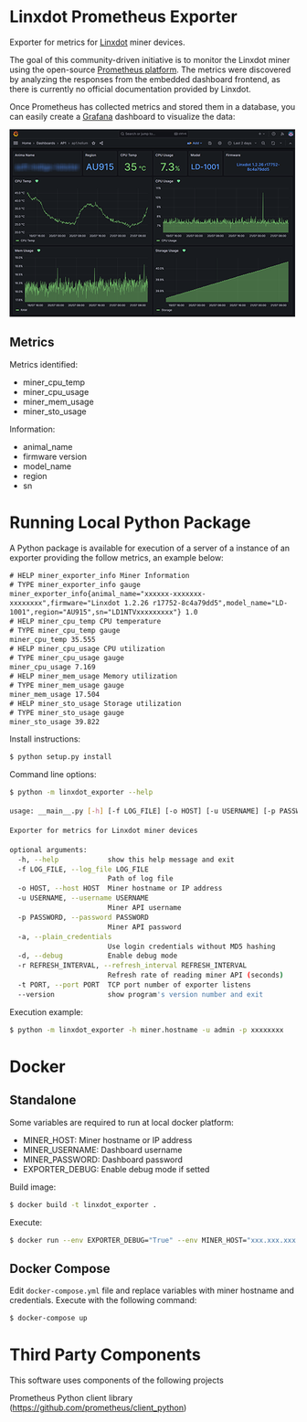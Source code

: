 # Linxdot Prometheus Exporter

Exporter for metrics for [Linxdot](https://www.linxdot.com/) miner devices.

The goal of this community-driven initiative is to monitor the Linxdot miner using the open-source [Prometheus platform](https://prometheus.io/). The metrics were discovered by analyzing the responses from the embedded dashboard frontend, as there is currently no official documentation provided by Linxdot.

Once Prometheus has collected metrics and stored them in a database, you can easily create a [Grafana](https://github.com/grafana/grafana) dashboard to visualize the data:

![Grafana example](images/grafana-viewer.png)

## Metrics

Metrics identified:

- miner_cpu_temp
- miner_cpu_usage
- miner_mem_usage
- miner_sto_usage

Information:

- animal_name
- firmware version
- model_name
- region
- sn

# Running Local Python Package

A Python package is available for execution of a server of a instance of an exporter providing the follow metrics, an example below:

```
# HELP miner_exporter_info Miner Information
# TYPE miner_exporter_info gauge
miner_exporter_info{animal_name="xxxxxx-xxxxxxx-xxxxxxxx",firmware="Linxdot 1.2.26 r17752-8c4a79dd5",model_name="LD-1001",region="AU915",sn="LD1NTVxxxxxxxxx"} 1.0
# HELP miner_cpu_temp CPU temperature
# TYPE miner_cpu_temp gauge
miner_cpu_temp 35.555
# HELP miner_cpu_usage CPU utilization
# TYPE miner_cpu_usage gauge
miner_cpu_usage 7.169
# HELP miner_mem_usage Memory utilization
# TYPE miner_mem_usage gauge
miner_mem_usage 17.504
# HELP miner_sto_usage Storage utilization
# TYPE miner_sto_usage gauge
miner_sto_usage 39.822
```

Install instructions:

```sh
$ python setup.py install

```

Command line options:

```sh
$ python -m linxdot_exporter --help

usage: __main__.py [-h] [-f LOG_FILE] [-o HOST] [-u USERNAME] [-p PASSWORD] [-a] [-d] [-r REFRESH_INTERVAL] [-t PORT] [--version]

Exporter for metrics for Linxdot miner devices

optional arguments:
  -h, --help            show this help message and exit
  -f LOG_FILE, --log_file LOG_FILE
                        Path of log file
  -o HOST, --host HOST  Miner hostname or IP address
  -u USERNAME, --username USERNAME
                        Miner API username
  -p PASSWORD, --password PASSWORD
                        Miner API password
  -a, --plain_credentials
                        Use login credentials without MD5 hashing
  -d, --debug           Enable debug mode
  -r REFRESH_INTERVAL, --refresh_interval REFRESH_INTERVAL
                        Refresh rate of reading miner API (seconds)
  -t PORT, --port PORT  TCP port number of exporter listens
  --version             show program's version number and exit
```

Execution example:

```sh
$ python -m linxdot_exporter -h miner.hostname -u admin -p xxxxxxxx
```

# Docker

## Standalone

Some variables are required to run at local docker platform:

- MINER_HOST: Miner hostname or IP address
- MINER_USERNAME: Dashboard username
- MINER_PASSWORD: Dashboard password
- EXPORTER_DEBUG: Enable debug mode if setted

Build image:

```sh
$ docker build -t linxdot_exporter .
```

Execute:

```sh
$ docker run --env EXPORTER_DEBUG="True" --env MINER_HOST="xxx.xxx.xxx.xxx" --env MINER_USERNAME="admin" --env MINER_PASSWORD="xxxxxxxx" -p 8061:8061 --name linxdot_exporter linxdot_exporter
```

## Docker Compose

Edit `docker-compose.yml` file and replace variables with miner hostname and credentials. Execute with the following command:

```sh
$ docker-compose up
```


# Third Party Components

This software uses components of the following projects

Prometheus Python client library (https://github.com/prometheus/client_python)

